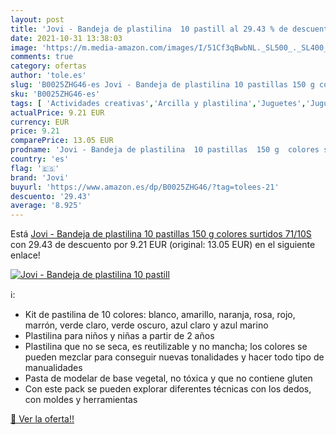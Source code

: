 ```yaml
---
layout: post
title: 'Jovi - Bandeja de plastilina  10 pastill al 29.43 % de descuento'
date: 2021-10-31 13:38:03
image: 'https://m.media-amazon.com/images/I/51Cf3qBwbNL._SL500_._SL400_.jpg'
comments: true
category: ofertas
author: 'tole.es'
slug: 'B0025ZHG46-es Jovi - Bandeja de plastilina 10 pastillas 150 g colores...'
sku: 'B0025ZHG46-es'
tags: [ 'Actividades creativas','Arcilla y plastilina','Juguetes','Juguetes y juegos','jovi','plastilina', ]
actualPrice: 9.21 EUR
currency: EUR
price: 9.21
comparePrice: 13.05 EUR
prodname: 'Jovi - Bandeja de plastilina  10 pastillas  150 g  colores surtidos  71/10S '
country: 'es'
flag: '🇪🇸'
brand: 'Jovi'
buyurl: 'https://www.amazon.es/dp/B0025ZHG46/?tag=tolees-21'
descuento: '29.43'
average: '8.925'
---
```


Está [Jovi - Bandeja de plastilina  10 pastillas  150 g  colores surtidos  71/10S ](https://www.amazon.es/dp/B0025ZHG46/?tag=tolees-21) con 29.43 de descuento por 9.21 EUR (original: 13.05 EUR) en el siguiente enlace!

[![Jovi - Bandeja de plastilina  10 pastill](https://m.media-amazon.com/images/I/51Cf3qBwbNL._SL500_._SL400_.jpg)](https://www.amazon.es/dp/B0025ZHG46/?tag=tolees-21)

ℹ️:

- Kit de pastilina de 10 colores: blanco, amarillo, naranja, rosa, rojo, marrón, verde claro, verde oscuro, azul claro y azul marino
- Plastilina para niños y niñas a partir de 2 años
- Plastilina que no se seca, es reutilizable y no mancha; los colores se pueden mezclar para conseguir nuevas tonalidades y hacer todo tipo de manualidades
- Pasta de modelar de base vegetal, no tóxica y que no contiene gluten
- Con este pack se pueden explorar diferentes técnicas con los dedos, con moldes y herramientas

[🛒 Ver la oferta!!](https://www.amazon.es/dp/B0025ZHG46/?tag=tolees-21)
